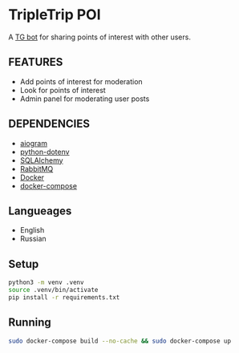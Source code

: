 # TripleTrip POI

A [TG bot](https://t.me/triple_trip_bot) for sharing points of interest with other users.

## FEATURES

- Add points of interest for moderation
- Look for points of interest
- Admin panel for moderating user posts

## DEPENDENCIES

- [aiogram](https://github.com/aiogram/aiogram)
- [python-dotenv](https://github.com/theskumar/python-dotenv)
- [SQLAlchemy](https://github.com/sqlalchemy/sqlalchemy)
- [RabbitMQ](https://github.com/rabbitmq/rabbitmq-server)
- [Docker](https://github.com/docker/docker)
- [docker-compose](https://github.com/docker/compose)

## Langueages

- English
- Russian

## Setup

```bash
python3 -m venv .venv
source .venv/bin/activate
pip install -r requirements.txt
```

## Running

```bash
sudo docker-compose build --no-cache && sudo docker-compose up
```
